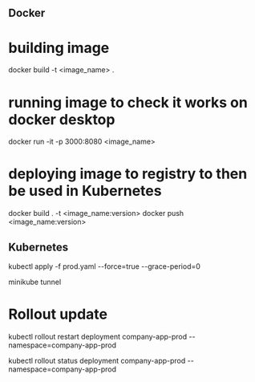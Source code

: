 ## Docker

# building image
docker build -t <image_name> .

# running image to check it works on docker desktop
docker run -it -p 3000:8080 <image_name>

# deploying image to registry to then be used in Kubernetes

docker build . -t <image_name:version>
docker push <image_name:version>

## Kubernetes

kubectl apply -f prod.yaml --force=true --grace-period=0

minikube tunnel

# Rollout update

kubectl rollout restart deployment company-app-prod --namespace=company-app-prod

kubectl rollout status deployment company-app-prod --namespace=company-app-prod 


<!-- kubectl run mmg-pod --image=localhost:5000/mmg_ex5 --port 8080 --namespace=mmg-namespace

curl http://localhost:5000/v2/_catalog

kubectl create namespace ducktales-dev

kubectl port-forward service/ducktales-dev 8100:8100  --namespace=ducktales-dev
curl http://localhost:8101 -->